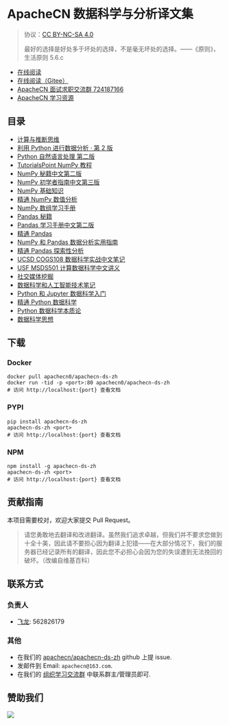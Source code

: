 # ApacheCN 数据科学与分析译文集

> 协议：[CC BY-NC-SA 4.0](http://creativecommons.org/licenses/by-nc-sa/4.0/)
> 
> 最好的选择是好处多于坏处的选择，不是毫无坏处的选择。——《原则》，生活原则 5.6.c

* [在线阅读](https://ds.apachecn.org)
* [在线阅读（Gitee）](https://apachecn.gitee.io/apachecn-ds-zh/)
* [ApacheCN 面试求职交流群 724187166](https://jq.qq.com/?_wv=1027&k=54ujcL3)
* [ApacheCN 学习资源](http://www.apachecn.org/)

## 目录

+   [计算与推断思维](docs/data8-textbook-zh/SUMMARY.md)
+   [利用 Python 进行数据分析 · 第 2 版](docs/pyda-2e-zh/SUMMARY.md)
+   [Python 自然语言处理 第二版](docs/nlp-py-2e/SUMMARY.md)
+   [TutorialsPoint NumPy 教程](docs/tutorialspoint-numpy.md)
+   [NumPy 秘籍中文第二版](docs/numpy-cookbook-2e/SUMMARY.md)
+   [NumPy 初学者指南中文第三版](docs/numpy-beginners-guide-3e/SUMMARY.md)
+   [NumPy 基础知识](docs/numpy-essentials/SUMMARY.md)
+   [精通 NumPy 数值分析](docs/master-num-comp-numpy/SUMMARY.md)
+   [NumPy 数组学习手册](docs/learn-numpy-array/SUMMARY.md)
+   [Pandas 秘籍](docs/pandas-cookbook/SUMMARY.md)
+   [Pandas 学习手册中文第二版](docs/learning-pandas-2e/SUMMARY.md)
+   [精通 Pandas](docs/master-pandas/SUMMARY.md)
+   [NumPy 和 Pandas 数据分析实用指南](docs/handson-data-analysis-numpy-pandas/SUMMARY.md)
+   [精通 Pandas 探索性分析](docs/master-exp-analysis-pandas/SUMMARY.md)
+   [UCSD COGS108 数据科学实战中文笔记](docs/ucsd-cogs108-notes/SUMMARY.md)
+   [USF MSDS501 计算数据科学中文讲义](docs/usf-msds501-notes/SUMMARY.md)
+   [社交媒体挖掘](docs/social-media-mining/SUMMARY.md)
+   [数据科学和人工智能技术笔记](docs/ds-ai-tech-notes/SUMMARY.md)
+   [Python 和 Jupyter 数据科学入门](docs/begin-ds-py-jupyter/SUMMARY.md)
+   [精通 Python 数据科学](docs/master-py-ds/SUMMARY.md)
+   [Python 数据科学本质论](docs/py-ds-essentials/SUMMARY.md)
+   [数据科学思想](docs/thoughtful-ds/SUMMARY.md)

## 下载

### Docker

```
docker pull apachecn0/apachecn-ds-zh
docker run -tid -p <port>:80 apachecn0/apachecn-ds-zh
# 访问 http://localhost:{port} 查看文档
```

### PYPI

```
pip install apachecn-ds-zh
apachecn-ds-zh <port>
# 访问 http://localhost:{port} 查看文档
```

### NPM

```
npm install -g apachecn-ds-zh
apachecn-ds-zh <port>
# 访问 http://localhost:{port} 查看文档
```

## 贡献指南

本项目需要校对，欢迎大家提交 Pull Request。

> 请您勇敢地去翻译和改进翻译。虽然我们追求卓越，但我们并不要求您做到十全十美，因此请不要担心因为翻译上犯错——在大部分情况下，我们的服务器已经记录所有的翻译，因此您不必担心会因为您的失误遭到无法挽回的破坏。（改编自维基百科）

## 联系方式

### 负责人

* [飞龙](https://github.com/wizardforcel): 562826179

### 其他

*   在我们的 [apachecn/apachecn-ds-zh](https://github.com/apachecn/apachecn-ds-zh) github 上提 issue.
*   发邮件到 Email: `apachecn@163.com`.
*   在我们的 [组织学习交流群](http://www.apachecn.org/organization/348.html) 中联系群主/管理员即可.

## 赞助我们

![](https://imgconvert.csdnimg.cn/aHR0cDovL2hvbWUuYXBhY2hlY24ub3JnL2ltZy9hYm91dC9kb25hdGUuanBn?x-oss-process=image/format,png)
